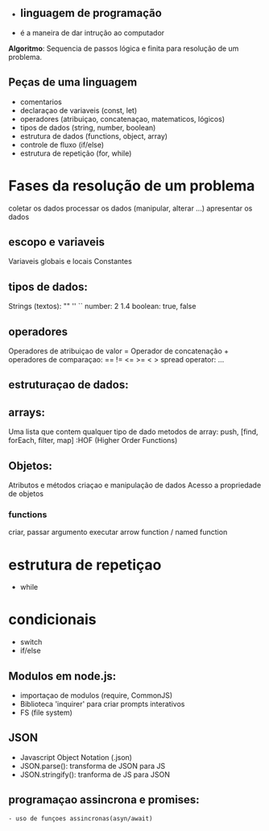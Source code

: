 - ## linguagem de programação 
- é a maneira de dar intrução ao computador

 **Algoritmo**: Sequencia de passos lógica e finita para resolução de um problema.

 ## Peças de uma linguagem 

 - comentarios 
 - declaraçao de variaveis (const, let)
 - operadores (atribuiçao, concatenaçao, matematicos, lógicos)
 - tipos de dados (string, number, boolean)
 - estrutura de dados (functions, object, array)
 - controle de fluxo (if/else)
 - estrutura de repetição (for, while)

 # Fases da resolução de um problema

 coletar os dados
 processar os dados (manipular, alterar ...)
 apresentar os dados

  ## escopo e variaveis

  Variaveis globais e locais
  Constantes 

  ## tipos de dados:

  Strings (textos): "" '' ``
  number: 2   1.4
  boolean: true, false 
  

  ## operadores 
  
  Operadores de atribuiçao de valor =
  Operador de concatenação  +
  operadores de comparaçao: == != <= >= < > 
  spread operator: ...
 
  ## estruturaçao de dados:
   

  ## arrays:

  Uma lista que contem qualquer tipo de dado 
  metodos de array: push, [find, forEach, filter, map] :HOF (Higher Order Functions)

  ## Objetos:

  Atributos e métodos
  criaçao e manipulação de dados
  Acesso a propriedade de objetos  
  
  
  ### functions 

  criar, passar argumento
  executar
  arrow function / named function

  # estrutura de repetiçao

  - while

  # condicionais 

  - switch
  - if/else

  ## Modulos em node.js:

  - importaçao de modulos (require, CommonJS)
  - Biblioteca 'inquirer' para criar prompts interativos 
  - FS (file system)

  ## JSON
  - Javascript Object Notation (.json)
  - JSON.parse(): transforma de JSON para JS
  - JSON.stringify(): tranforma de JS para JSON 

  ## programaçao assincrona e promises:

    - uso de funçoes assincronas(asyn/await)
